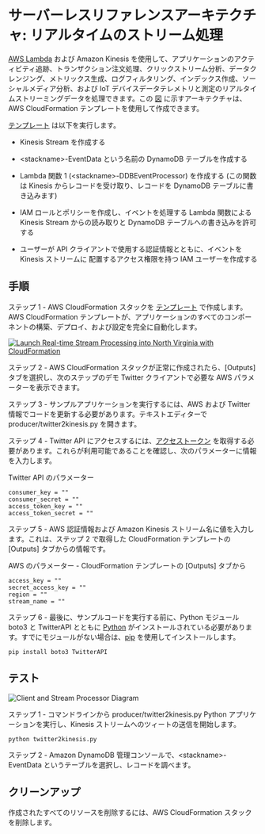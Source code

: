 
# サーバーレスリファレンスアーキテクチャ: リアルタイムのストリーム処理

[AWS Lambda](http://aws.amazon.com/lambda/) および Amazon Kinesis を使用して、アプリケーションのアクティビティ追跡、トランザクション注文処理、クリックストリーム分析、データクレンジング、メトリックス生成、ログフィルタリング、インデックス作成、ソーシャルメディア分析、および IoT デバイスデータテレメトリと測定のリアルタイムストリーミングデータを処理できます。この [図](https://s3.amazonaws.com/awslambda-reference-architectures/stream-processing/lambda-refarch-streamprocessing.pdf) に示すアーキテクチャは、AWS CloudFormation テンプレートを使用して作成できます。

[テンプレート](https://s3.amazonaws.com/awslambda-reference-architectures/stream-processing/template.yaml)
 は以下を実行します。

-   Kinesis Stream を作成する

-   &lt;stackname&gt;-EventData という名前の DynamoDB テーブルを作成する

-   Lambda 関数 1 (&lt;stackname&gt;-DDBEventProcessor) を作成する
    (この関数は Kinesis からレコードを受け取り、レコードを 
    DynamoDB テーブルに書き込みます)

-   IAM ロールとポリシーを作成し、イベントを処理する Lambda 
    関数による Kinesis Stream からの読み取りと DynamoDB テーブルへの書き込みを許可する

-   ユーザーが API クライアントで使用する認証情報とともに、イベントを Kinesis ストリームに
    配置するアクセス権限を持つ IAM ユーザーを作成する

## 手順

ステップ 1 - AWS CloudFormation スタックを [
テンプレート](https://s3.amazonaws.com/awslambda-reference-architectures/stream-processing/template.yaml) で作成します。AWS CloudFormation テンプレートが、アプリケーションのすべてのコンポーネントの構築、デプロイ、および設定を完全に自動化します。

[![Launch Real-time Stream Processing into North Virginia with CloudFormation](http://docs.aws.amazon.com/AWSCloudFormation/latest/UserGuide/images/cloudformation-launch-stack-button.png)](https://console.aws.amazon.com/cloudformation/home?region=us-east-1#/stacks/new?stackName=lambda-refarch-streamprocessing&templateURL=https://s3.amazonaws.com/awslambda-reference-architectures/stream-processing/template.yaml)

ステップ 2 - AWS CloudFormation スタックが正常に作成されたら、[Outputs] タブを選択し、次のステップのデモ Twitter クライアントで必要な AWS パラメーターを表示できます。

ステップ 3 - サンプルアプリケーションを実行するには、AWS および Twitter 情報でコードを更新する必要があります。テキストエディターで producer/twitter2kinesis.py を開きます。

ステップ 4 - Twitter API にアクセスするには、[アクセストークン](https://dev.twitter.com/oauth/overview/application-owner-access-tokens) を取得する必要があります。これらが利用可能であることを確認し、次のパラメーターに情報を入力します。

Twitter API のパラメーター
```
consumer_key = ""
consumer_secret = ""
access_token_key = ""
access_token_secret = ""
```

ステップ 5 - AWS 認証情報および Amazon Kinesis ストリーム名に値を入力します。これは、ステップ 2 で取得した CloudFormation テンプレートの [Outputs] タブからの情報です。

AWS のパラメーター - CloudFormation テンプレートの [Outputs] タブから
```
access_key = ""
secret_access_key = ""
region = ""
stream_name = ""
```

ステップ 6 - 最後に、サンプルコードを実行する前に、Python モジュール boto3 と TwitterAPI とともに [Python](https://www.python.org/) がインストールされている必要があります。すでにモジュールがない場合は、[pip](http://pip.readthedocs.org/en/stable/installing/) を使用してインストールします。

```
pip install boto3 TwitterAPI
```

## テスト

![Client and Stream Processor Diagram](blob/master/images/streamprocessing-diagram.png)

ステップ 1 - コマンドラインから producer/twitter2kinesis.py Python アプリケーションを実行し、Kinesis ストリームへのツィートの送信を開始します。

```
python twitter2kinesis.py
```

ステップ 2 - Amazon DynamoDB 管理コンソールで、&lt;stackname&gt;-EventData というテーブルを選択し、レコードを調べます。

## クリーンアップ

作成されたすべてのリソースを削除するには、AWS CloudFormation スタックを削除します。
